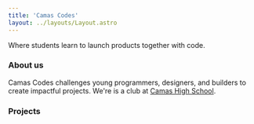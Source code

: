 ```yaml
---
title: 'Camas Codes'
layout: ../layouts/Layout.astro
---
```


Where students learn to launch products together with code.

### About us

Camas Codes challenges young programmers, designers, and builders to create impactful projects. We're is a club at [Camas High School](https://camas.wednet.edu/schools/chs/).

### Projects
